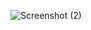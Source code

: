 ![Screenshot (2)](https://github.com/Ajaygoudyellanki/pig-game/assets/137879504/418b9d36-d2b8-476e-a960-cf52390f263d)
